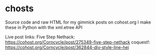 # chosts
Source code and raw HTML for my gimmick posts on cohost.org
I make these in Python with the xml.etree API

Live post links:
Five Step Nethack: https://cohost.org/Corncycle/post/275349-five-step-nethack
coquest!: https://cohost.org/Corncycle/post/362844-div-style-line-hei